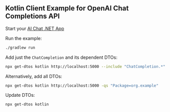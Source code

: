 ## Kotlin Client Example for OpenAI Chat Completions API

Start your [AI Chat .NET App](https://docs.servicestack.net/ai-chat-api)

Run the example:

```bash
./gradlew run
```

Add just the `ChatCompletion` and its dependent DTOs:

```bash
npx get-dtos kotlin http://localhost:5000 --include "ChatCompletion.*" -qs "Package=org.example"
```

Alternatively, add all DTOs:

```bash
npx get-dtos kotlin http://localhost:5000 -qs "Package=org.example"
```

Update DTOs:

```bash
npx get-dtos kotlin
```
